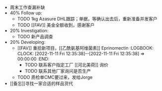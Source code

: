 - 周末工作查漏补缺
- 40% Follow up:
	- TODO 1kg Azasure DHL跟踪；单据，等确认出去后，重新准备并发客户
	- TODO [[FAV]] 美金全额收到，感谢客户
- 20% Investigation:
	- TODO 新产品调查
- 20% Developing:
	- [[FAV]] 重拾新项目，[[乙酰氨基阿维菌素]] Eprinomectin
	  :LOGBOOK:
	  CLOCK: [2022-11-11 Fri 12:35:38]--[2022-11-11 Fri 12:35:38] =>  00:00:00
	  :END:
		- TODO 联系客户指定工厂 [[河北美荷]] 询价
		- TODO 联系其他厂家询问是否生产
	- TODO 质检单CMC要过来，发给Jorge
- [[备忘]]寻找一家合适的样品货代